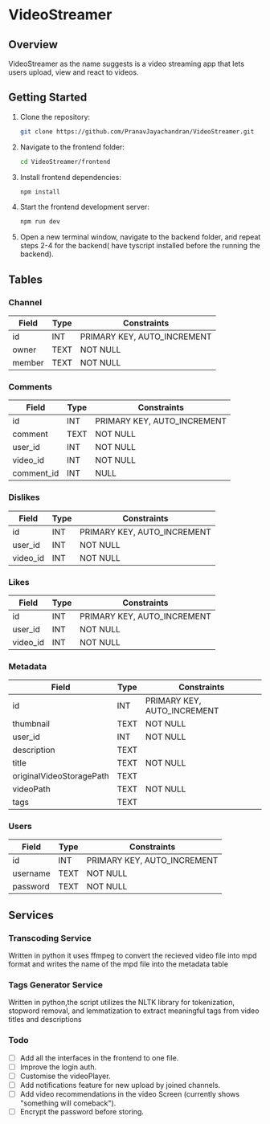 # VideoStreamer

## Overview

VideoStreamer as the name suggests is a video streaming app that lets users upload, view and react to videos.

## Getting Started

1. Clone the repository:

   ```bash
   git clone https://github.com/PranavJayachandran/VideoStreamer.git
   ```

2. Navigate to the frontend folder:

   ```bash
   cd VideoStreamer/frontend
   ```

3. Install frontend dependencies:

   ```bash
   npm install
   ```

4. Start the frontend development server:

   ```bash
   npm run dev
   ```

5. Open a new terminal window, navigate to the backend folder, and repeat steps 2-4 for the backend( have tyscript installed before the running the backend).

## Tables
### Channel
| Field     | Type          | Constraints               |
|-----------|---------------|---------------------------|
| id        | INT           | PRIMARY KEY, AUTO_INCREMENT|
| owner     | TEXT          | NOT NULL                  |
| member    | TEXT          | NOT NULL                  |

### Comments
| Field      | Type          | Constraints               |
|------------|---------------|---------------------------|
| id         | INT           | PRIMARY KEY, AUTO_INCREMENT|
| comment    | TEXT          | NOT NULL                  |
| user_id    | INT           | NOT NULL                  |
| video_id   | INT           | NOT NULL                  |
| comment_id | INT           | NULL                      |

### Dislikes
| Field   | Type  | Constraints               |
|---------|-------|---------------------------|
| id      | INT   | PRIMARY KEY, AUTO_INCREMENT|
| user_id | INT   | NOT NULL                  |
| video_id| INT   | NOT NULL                  |

### Likes
| Field   | Type  | Constraints               |
|---------|-------|---------------------------|
| id      | INT   | PRIMARY KEY, AUTO_INCREMENT|
| user_id | INT   | NOT NULL                  |
| video_id| INT   | NOT NULL                  |

### Metadata
| Field                   | Type          | Constraints               |
|-------------------------|---------------|---------------------------|
| id                      | INT           | PRIMARY KEY, AUTO_INCREMENT|
| thumbnail               | TEXT          | NOT NULL                  |
| user_id                 | INT           | NOT NULL                  |
| description             | TEXT          |                           |
| title                   | TEXT          | NOT NULL                  |
| originalVideoStoragePath| TEXT          |                           |
| videoPath               | TEXT          | NOT NULL                  |
| tags                    | TEXT          |                           |

### Users
| Field     | Type          | Constraints               |
|-----------|---------------|---------------------------|
| id        | INT           | PRIMARY KEY, AUTO_INCREMENT|
| username  | TEXT          | NOT NULL                  |
| password  | TEXT          | NOT NULL                  |


## Services
### Transcoding Service
Written in python it uses ffmpeg to convert the recieved video file into mpd format and writes the name of the mpd file into the metadata table

### Tags Generator Service
Written in python,the script utilizes the NLTK library for tokenization, stopword removal, and lemmatization to extract meaningful tags from video titles and descriptions

### Todo
- [ ] Add all the interfaces in the frontend to one file.
- [ ] Improve the login auth.
- [ ] Customise the videoPlayer.
- [ ] Add notifications feature for new upload by joined channels.
- [ ] Add video recommendations in the video Screen (currently shows "something will comeback").
- [ ] Encrypt the password before storing.
